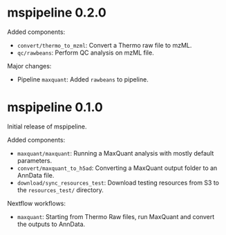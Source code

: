# mspipeline 0.2.0

Added components:

* `convert/thermo_to_mzml`: Convert a Thermo raw file to mzML.
* `qc/rawbeans`: Perform QC analysis on mzML file.

Major changes:
* Pipeline `maxquant`: Added `rawbeans` to pipeline.

# mspipeline 0.1.0

Initial release of mspipeline.

Added components:
 * `maxquant/maxquant`: Running a MaxQuant analysis with mostly default parameters.
 * `convert/maxquant_to_h5ad`: Converting a MaxQuant output folder to an AnnData file. 
 * `download/sync_resources_test`: Download testing resources from S3 to the `resources_test/` directory.

Nextflow workflows:
 * `maxquant`: Starting from Thermo Raw files, run MaxQuant and convert the outputs to AnnData.